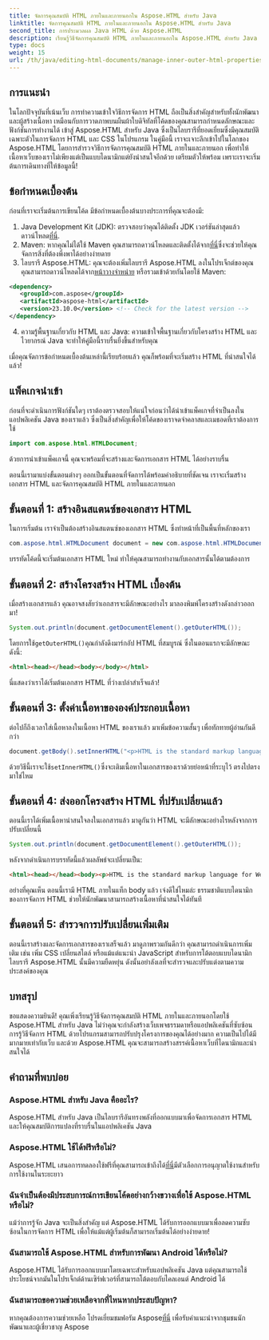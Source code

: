 ```yaml
---
title: จัดการคุณสมบัติ HTML ภายในและภายนอกใน Aspose.HTML สำหรับ Java
linktitle: จัดการคุณสมบัติ HTML ภายในและภายนอกใน Aspose.HTML สำหรับ Java
second_title: การประมวลผล Java HTML ด้วย Aspose.HTML
description: เรียนรู้วิธีจัดการคุณสมบัติ HTML ภายในและภายนอกใน Aspose.HTML สำหรับ Java ด้วยคู่มือทีละขั้นตอนนี้ ซึ่งเหมาะสำหรับนักพัฒนาเว็บและผู้สร้างเนื้อหา
type: docs
weight: 15
url: /th/java/editing-html-documents/manage-inner-outer-html-properties/
---
```

## การแนะนำ
ในโลกปัจจุบันที่เน้นเว็บ การทำความเข้าใจวิธีการจัดการ HTML ถือเป็นสิ่งสำคัญสำหรับทั้งนักพัฒนาและผู้สร้างเนื้อหา เหมือนกับการวาดภาพบนผืนผ้าใบดิจิทัลที่โค้ดของคุณสามารถกำหนดลักษณะและฟังก์ชันการทำงานได้ เข้าสู่ Aspose.HTML สำหรับ Java ซึ่งเป็นไลบรารีที่ยอดเยี่ยมซึ่งมีคุณสมบัติเฉพาะตัวในการจัดการ HTML และ CSS ในโปรแกรม ในคู่มือนี้ เราจะเจาะลึกเข้าไปในโลกของ Aspose.HTML โดยการสำรวจวิธีการจัดการคุณสมบัติ HTML ภายในและภายนอก เพื่อทำให้เนื้อหาเว็บของเราไม่เพียงแต่เป็นแบบไดนามิกแต่ยังน่าสนใจอีกด้วย เตรียมตัวให้พร้อม เพราะเราจะเริ่มต้นการเดินทางที่ให้ข้อมูลนี้!

## ข้อกำหนดเบื้องต้น

ก่อนที่เราจะเริ่มต้นการเขียนโค้ด มีข้อกำหนดเบื้องต้นบางประการที่คุณจะต้องมี:

1.  Java Development Kit (JDK): ตรวจสอบว่าคุณได้ติดตั้ง JDK เวอร์ชันล่าสุดแล้ว ดาวน์โหลด[ที่นี่](https://www.oracle.com/java/technologies/javase-jdk11-downloads.html).
2.  Maven: หากคุณไม่ได้ใช้ Maven คุณสามารถดาวน์โหลดและติดตั้งได้จาก[ที่นี่](https://maven.apache.org/download.cgi)ซึ่งจะช่วยให้คุณจัดการสิ่งที่ต้องพึ่งพาได้อย่างง่ายดาย
3.  ไลบรารี Aspose.HTML: คุณจะต้องเพิ่มไลบรารี Aspose.HTML ลงในโปรเจ็กต์ของคุณ คุณสามารถดาวน์โหลดได้จาก[หน้าวางจำหน่าย](https://releases.aspose.com/html/java/) หรือรวมเข้าด้วยกันโดยใช้ Maven:
```xml
<dependency>
   <groupId>com.aspose</groupId>
   <artifactId>aspose-html</artifactId>
   <version>23.10.0</version> <!-- Check for the latest version -->
</dependency>
```
4. ความรู้พื้นฐานเกี่ยวกับ HTML และ Java: ความเข้าใจพื้นฐานเกี่ยวกับโครงสร้าง HTML และไวยากรณ์ Java จะทำให้คู่มือนี้ราบรื่นยิ่งขึ้นสำหรับคุณ

เมื่อคุณจัดการข้อกำหนดเบื้องต้นเหล่านี้เรียบร้อยแล้ว คุณก็พร้อมที่จะเริ่มสร้าง HTML ที่น่าสนใจได้แล้ว!

## แพ็คเกจนำเข้า

ก่อนที่จะดำเนินการฟังก์ชันใดๆ เราต้องตรวจสอบให้แน่ใจก่อนว่าได้นำเข้าแพ็คเกจที่จำเป็นลงในแอปพลิเคชัน Java ของเราแล้ว ซึ่งเป็นสิ่งสำคัญเพื่อให้โค้ดของเราจดจำคลาสและเมธอดที่เราต้องการใช้

```java
import com.aspose.html.HTMLDocument;
```

ด้วยการนำเข้าแพ็คเกจนี้ คุณจะพร้อมที่จะสร้างและจัดการเอกสาร HTML ได้อย่างราบรื่น 

ตอนนี้เรามาแบ่งขั้นตอนต่างๆ ออกเป็นขั้นตอนที่จัดการได้พร้อมคำอธิบายที่ชัดเจน เราจะเริ่มสร้างเอกสาร HTML และจัดการคุณสมบัติ HTML ภายในและภายนอก

## ขั้นตอนที่ 1: สร้างอินสแตนซ์ของเอกสาร HTML

ในการเริ่มต้น เราจำเป็นต้องสร้างอินสแตนซ์ของเอกสาร HTML ซึ่งทำหน้าที่เป็นพื้นที่หลักของเรา

```java
com.aspose.html.HTMLDocument document = new com.aspose.html.HTMLDocument();
```

บรรทัดโค้ดนี้จะเริ่มต้นเอกสาร HTML ใหม่ ทำให้คุณสามารถทำงานกับเอกสารนั้นได้ตามต้องการ

## ขั้นตอนที่ 2: สร้างโครงสร้าง HTML เบื้องต้น

เมื่อสร้างเอกสารแล้ว คุณอาจสงสัยว่าเอกสารจะมีลักษณะอย่างไร มาลองพิมพ์โครงสร้างดังกล่าวออกมา!

```java
System.out.println(document.getDocumentElement().getOuterHTML());
```

 โดยการใช้`getOuterHTML()`คุณกำลังดึงมาร์กอัป HTML ที่สมบูรณ์ ซึ่งในตอนแรกจะมีลักษณะดังนี้: 
```html
<html><head></head><body></body></html>
```
นี่แสดงว่าเราได้เริ่มต้นเอกสาร HTML ที่ว่างเปล่าสำเร็จแล้ว!

## ขั้นตอนที่ 3: ตั้งค่าเนื้อหาขององค์ประกอบเนื้อหา

ต่อไปก็ถึงเวลาใส่เนื้อหาลงในเนื้อหา HTML ของเราแล้ว มาเพิ่มข้อความสั้นๆ เพื่อทักทายผู้อ่านกันดีกว่า

```java
document.getBody().setInnerHTML("<p>HTML is the standard markup language for Web pages.</p>");
```

ด้วยวิธีนี้เราจะใช้`setInnerHTML()`ซึ่งจะเติมเนื้อหาในเอกสารของเราด้วยย่อหน้าที่ระบุไว้ ตรงไปตรงมาใช่ไหม

## ขั้นตอนที่ 4: ส่งออกโครงสร้าง HTML ที่ปรับเปลี่ยนแล้ว

ตอนนี้เราได้เพิ่มเนื้อหาน่าสนใจลงในเอกสารแล้ว มาดูกันว่า HTML จะมีลักษณะอย่างไรหลังจากการปรับเปลี่ยนนี้

```java
System.out.println(document.getDocumentElement().getOuterHTML());
```

หลังจากดำเนินการบรรทัดนี้แล้วผลลัพธ์จะเปลี่ยนเป็น:
```html
<html><head></head><body><p>HTML is the standard markup language for Web pages.</p></body></html>
```
อย่างที่คุณเห็น ตอนนี้เรามี HTML ภายในแท็ก body แล้ว เจ๋งดีใช่ไหมล่ะ ธรรมชาติแบบไดนามิกของการจัดการ HTML ช่วยให้นักพัฒนาสามารถสร้างเนื้อหาที่น่าสนใจได้ทันที

## ขั้นตอนที่ 5: สำรวจการปรับเปลี่ยนเพิ่มเติม

ตอนนี้เราสร้างและจัดการเอกสารของเราเสร็จแล้ว มาดูภาพรวมกันดีกว่า คุณสามารถดำเนินการเพิ่มเติม เช่น เพิ่ม CSS เปลี่ยนสไตล์ หรือแม้แต่แนะนำ JavaScript สำหรับการโต้ตอบแบบไดนามิก ไลบรารี Aspose.HTML นั้นมีความยืดหยุ่น ดังนั้นอย่าลังเลที่จะสำรวจและปรับแต่งตามความประสงค์ของคุณ

## บทสรุป

ขอแสดงความยินดี! คุณเพิ่งเรียนรู้วิธีจัดการคุณสมบัติ HTML ภายในและภายนอกโดยใช้ Aspose.HTML สำหรับ Java ไม่ว่าคุณจะกำลังสร้างเว็บเพจธรรมดาหรือแอปพลิเคชันที่ซับซ้อน การรู้วิธีจัดการ HTML ด้วยโปรแกรมสามารถปรับปรุงโครงการของคุณได้อย่างมาก ความเป็นไปได้มีมากมายเท่ากับเว็บ และด้วย Aspose.HTML คุณจะสามารถสร้างสรรค์เนื้อหาเว็บที่ไดนามิกและน่าสนใจได้

## คำถามที่พบบ่อย

### Aspose.HTML สำหรับ Java คืออะไร?  
Aspose.HTML สำหรับ Java เป็นไลบรารีอันทรงพลังที่ออกแบบมาเพื่อจัดการเอกสาร HTML และให้คุณสมบัติการแปลงที่ราบรื่นในแอปพลิเคชัน Java

### Aspose.HTML ใช้ได้ฟรีหรือไม่?  
 Aspose.HTML เสนอการทดลองใช้ฟรีที่คุณสามารถเข้าถึงได้[ที่นี่](https://releases.aspose.com/)มีตัวเลือกการอนุญาตใช้งานสำหรับการใช้งานในระยะยาว

### ฉันจำเป็นต้องมีประสบการณ์การเขียนโค้ดอย่างกว้างขวางเพื่อใช้ Aspose.HTML หรือไม่?  
แม้ว่าการรู้จัก Java จะเป็นสิ่งสำคัญ แต่ Aspose.HTML ได้รับการออกแบบมาเพื่อลดความซับซ้อนในการจัดการ HTML เพื่อให้แม้แต่ผู้เริ่มต้นก็สามารถเริ่มต้นได้อย่างง่ายดาย!

### ฉันสามารถใช้ Aspose.HTML สำหรับการพัฒนา Android ได้หรือไม่?  
Aspose.HTML ได้รับการออกแบบมาโดยเฉพาะสำหรับแอปพลิเคชัน Java แต่คุณสามารถใช้ประโยชน์จากมันในโปรเจ็กต์ด้านเซิร์ฟเวอร์ที่สามารถโต้ตอบกับไคลเอนต์ Android ได้

### ฉันสามารถขอความช่วยเหลือจากที่ไหนหากประสบปัญหา?  
 หากคุณต้องการความช่วยเหลือ โปรดเยี่ยมชมฟอรัม Aspose[ที่นี่](https://forum.aspose.com/c/html/29) เพื่อรับคำแนะนำจากชุมชนนักพัฒนาและผู้เชี่ยวชาญ Aspose
